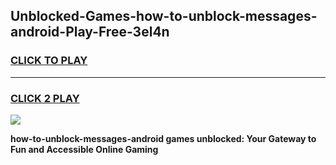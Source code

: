 
## Unblocked-Games-how-to-unblock-messages-android-Play-Free-3el4n
<h3>
<a href="https://premium76.site?title=how-to-unblock-messages-android&ref=23A">CLICK TO PLAY</a></h3>
<hr>

<h3>
<a href="https://premium76.site?title=how-to-unblock-messages-android&ref=23A">CLICK 2 PLAY</a>
  
</h3>

<a href="https://premium76.site?title=how-to-unblock-messages-android&ref=23A"><img src="https://clearcache.store/games.png"></a>


**how-to-unblock-messages-android games unblocked: Your Gateway to Fun and Accessible Online Gaming**
